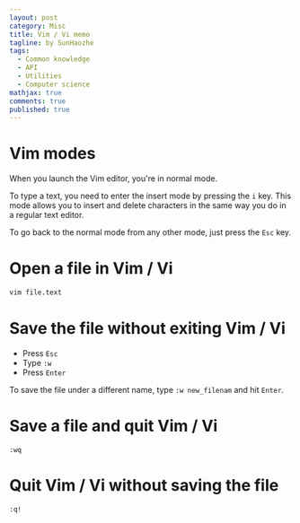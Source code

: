 ```yaml
---
layout: post
category: Misc     
title: Vim / Vi memo  
tagline: by SunHaozhe
tags: 
  - Common knowledge
  - API  
  - Utilities 
  - Computer science 
mathjax: true
comments: true
published: true
---
```


# Vim modes

When you launch the Vim editor, you're in normal mode. 

To type a text, you need to enter the insert mode by pressing the `i` key. This mode allows you to insert and delete characters in the same way you do in a regular text editor.

To go back to the normal mode from any other mode, just press the `Esc` key. 

# Open a file in Vim / Vi

```bash
vim file.text
```

# Save the file without exiting Vim / Vi 

* Press `Esc`
* Type `:w`
* Press `Enter`


To save the file under a different name, type `:w new_filenam` and hit `Enter`.

# Save a file and quit Vim / Vi

`:wq`

# Quit Vim / Vi without saving the file

`:q!`





